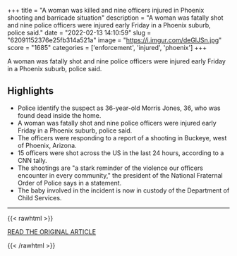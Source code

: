 +++
title = "A woman was killed and nine officers injured in Phoenix shooting and barricade situation"
description = "A woman was fatally shot and nine police officers were injured early Friday in a Phoenix suburb, police said."
date = "2022-02-13 14:10:59"
slug = "62091152376e25fb314a521a"
image = "https://i.imgur.com/deGlJSn.jpg"
score = "1685"
categories = ['enforcement', 'injured', 'phoenix']
+++

A woman was fatally shot and nine police officers were injured early Friday in a Phoenix suburb, police said.

## Highlights

- Police identify the suspect as 36-year-old Morris Jones, 36, who was found dead inside the home.
- A woman was fatally shot and nine police officers were injured early Friday in a Phoenix suburb, police said.
- The officers were responding to a report of a shooting in Buckeye, west of Phoenix, Arizona.
- 15 officers were shot across the US in the last 24 hours, according to a CNN tally.
- The shootings are "a stark reminder of the violence our officers encounter in every community," the president of the National Fraternal Order of Police says in a statement.
- The baby involved in the incident is now in custody of the Department of Child Services.

---

{{< rawhtml >}}
  <p class="article-category">
    <a target="_blank" href="https://www.cnn.com/2022/02/11/us/phoenix-multiple-injuries-barricade-situation/index.html">READ THE ORIGINAL ARTICLE</a>
  </p>
{{< /rawhtml >}}
